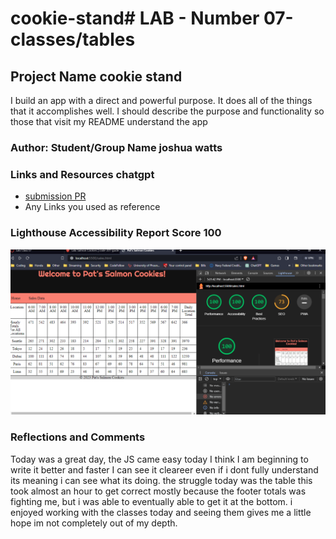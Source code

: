 # cookie-stand# LAB - Number 07-classes/tables

## Project Name cookie stand

I build an app with a direct and powerful purpose. It does all of the things that it accomplishes well. I should describe the purpose and functionality so those that visit my README understand the app

### Author: Student/Group Name joshua watts

### Links and Resources chatgpt

* [submission PR](http://xyz.com)
* Any Links you used as reference

### Lighthouse Accessibility Report Score 100

![lighthouse screenshot](07lablighthouse.PNG)

### Reflections and Comments
Today was a great day, the JS came easy today I think I am beginning to write it better and faster I can see it cleareer even if i dont fully understand its meaning i can see what its doing. the struggle today was the table this took almost an hour to get correct mostly because the footer totals was fighting me, but i was able to eventually able to get it at the bottom. i enjoyed working with the classes today and seeing them gives me a little hope im not completely out of my depth.
